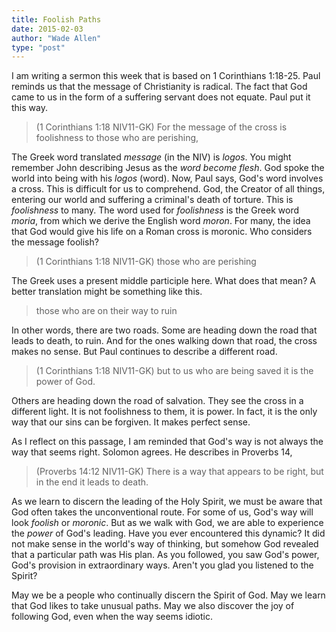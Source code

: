 ```yaml
---
title: Foolish Paths
date: 2015-02-03
author: "Wade Allen"
type: "post"
---
```


I am writing a sermon this week that is based on 1 Corinthians 1:18-25. Paul reminds us that the message of Christianity is radical. The fact that God came to us in the form of a suffering servant does not equate. Paul put it this way.

>(1 Corinthians 1:18 NIV11-GK) For the message of the cross is foolishness to those who are perishing,

The Greek word translated *message* (in the NIV) is *logos*. You might remember John describing Jesus as the *word become flesh*. God spoke the world into being with his *logos* (word). Now, Paul says, God's word involves a cross. This is difficult for us to comprehend. God, the Creator of all things, entering our world and suffering a criminal's death of torture. This is *foolishness* to many. The word used for *foolishness* is the Greek word *moria*, from which we derive the English word *moron*. For many, the idea that God would give his life on a Roman cross is moronic. Who considers the message foolish?

>(1 Corinthians 1:18 NIV11-GK) those who are perishing

The Greek uses a present middle participle here. What does that mean? A better translation might be something like this.

>those who are on their way to ruin

In other words, there are two roads. Some are heading down the road that leads to death, to ruin. And for the ones walking down that road, the cross makes no sense. But Paul continues to describe a different road.

>(1 Corinthians 1:18 NIV11-GK) but to us who are being saved it is the power of God.

Others are heading down the road of salvation. They see the cross in a different light. It is not foolishness to them, it is power. In fact, it is the only way that our sins can be forgiven. It makes perfect sense. 

As I reflect on this passage, I am reminded that God's way is not always the way that seems right. Solomon agrees. He describes in Proverbs 14,

>(Proverbs 14:12 NIV11-GK) There is a way that appears to be right, but in the end it leads to death.

As we learn to discern the leading of the Holy Spirit, we must be aware that God often takes the unconventional route. For some of us, God's way will look *foolish* or *moronic*. But as we walk with God, we are able to experience the *power* of God's leading. Have you ever encountered this dynamic? It did not make sense in the world's way of thinking, but somehow God revealed that a particular path was His plan. As you followed, you saw God's power, God's provision in extraordinary ways. Aren't you glad you listened to the Spirit?

May we be a people who continually discern the Spirit of God. May we learn that God likes to take unusual paths. May we also discover the joy of following God, even when the way seems idiotic.



